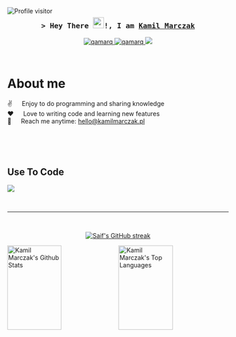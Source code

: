 <a href="https://komarev.com/ghpvc/?username=qamarq">
  <img align="left" src="https://komarev.com/ghpvc/?username=qamarq&label=Visitors&color=0e75b6&style=flat" alt="Profile visitor" />
</a>


<!--[![wakatime](https://wakatime.com/badge/user/7e4fd86f-39e8-456e-a8b1-a2a9c20021e4.svg)](https://wakatime.com/@7e4fd86f-39e8-456e-a8b1-a2a9c20021e4)-->

<!-- Intro  -->
<h3 align="center">
        <samp>&gt; Hey There <img src="https://media.giphy.com/media/hvRJCLFzcasrR4ia7z/giphy.gif" width="25px"/>!, I am
                <b><a target="_blank" href="https://kamilmarczak.pl">Kamil Marczak</a></b>
        </samp>
</h3>

<p align="center">
 <a href="https://kamilmarczak.pl" target="blank">
  <img src="https://img.shields.io/badge/Website-DC143C?style=for-the-badge&logo=medium&logoColor=white" alt="qamarq" />
 </a>
 <a href="https://www.linkedin.com/in/kamilmarczak/" target="_blank">
  <img src="https://img.shields.io/badge/LinkedIn-0077B5?style=for-the-badge&logo=linkedin&logoColor=white" alt="qamarq"/>
 </a>
 <a href="https://x.com/qamarq_" target="_blank">
  <img src="https://img.shields.io/badge/Twitter-000000?style=for-the-badge&logo=x&logoColor=white" />
 </a>
</p>
<br />

<!-- About Section -->
 # About me
 
<p>
 ✌️ &emsp; Enjoy to do programming and sharing knowledge <br/>
 ❤️ &emsp; Love to writing code and learning new features<br/>
 📧 &emsp; Reach me anytime: <a href="mailto:hello@kamilmarczak.pl">hello@kamilmarczak.pl</a>

</p>

<br/>
<br/>
<br/>

## Use To Code
<p align="left">
  <a href="https://skillicons.dev">
    <img src="https://skillicons.dev/icons?i=react,nextjs,typescript,javascript,python,adonis,nodejs,tailwind,html,pr,git,github,mongodb,postgresql,lua,vscode,vercel,vite,unreal,tensorflow,threejs,prisma,postman,kotlin,java,graphql,firebase,electron,androidstudio,cloudflare" />
  </a>
</p>

<br/>
<hr/>
<br/>

<p align="center">
  <a href="https://github.com/qamarq">
    <img src="https://streak-stats.demolab.com/?user=qamarq&theme=radical" alt="Saif's GitHub streak"/>
  </a>
</p>

<a> 
    <a href="https://github.com/qamarq"><img alt="Kamil Marczak's Github Stats" src="https://denvercoder1-github-readme-stats.vercel.app/api?username=qamarq&show_icons=true&count_private=true&theme=react&border_color=ff127950&bg_color=0D1117&title_color=F85D7F&icon_color=F8D866" height="192px" width="49.5%"/></a>
  <a href="https://github.com/qamarq"><img alt="Kamil Marczak's Top Languages" src="https://denvercoder1-github-readme-stats.vercel.app/api/top-langs/?username=qamarq&langs_count=8&layout=compact&theme=react&border_color=ff127950&bg_color=0D1117&title_color=F85D7F&icon_color=F8D866" height="192px" width="49.5%"/></a>
  <br/>
</a>


<!-- ![Kamil Marczak's Graph](https://github-readme-activity-graph.vercel.app/graph?username=qamarq&custom_title=Kamil%20Marczak's%20GitHub%20Activity%20Graph&bg_color=0D1117&color=ff127950&line=ff127950&point=ff127950&area_color=FFFFFF&title_color=FFFFFF&area=true) -->
